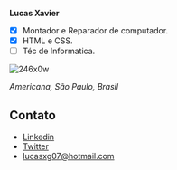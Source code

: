 
**Lucas Xavier**

- [X] Montador e Reparador de computador.
- [X] HTML e CSS.
- [ ] Téc de Informatica.

![246x0w](https://user-images.githubusercontent.com/42070719/61917694-d6dcf880-af24-11e9-8ecb-5acdf3a2fb5d.jpg)

*Americana, São Paulo, Brasil*




## Contato

- [Linkedin](https://linkedin.com)
- [Twitter](https://twitter.com)
- [lucasxg07@hotmail.com](mailto:lucasxg07@hotmail.com)
